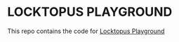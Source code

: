 # LOCKTOPUS PLAYGROUND

This repo contains the code for [Locktopus Playground](https://playground.locktopus.xyz)
